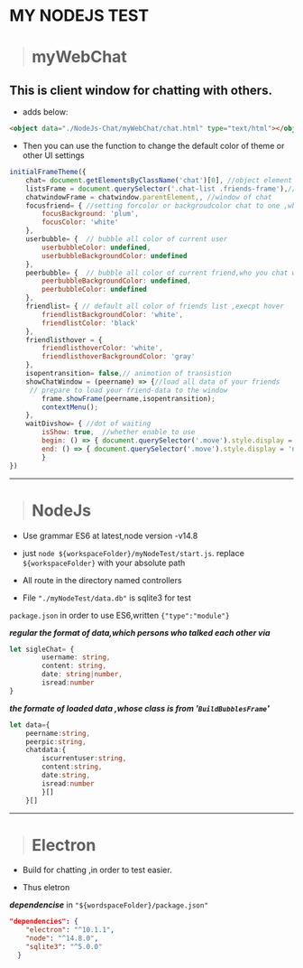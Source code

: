 ﻿# MY NODEJS TEST 
> # **myWebChat** 
## This is client window for chatting with others.
-  adds below:
 ```html
 <object data="./NodeJs-Chat/myWebChat/chat.html" type="text/html"></object>
 ```
- Then you can use the function to change the default color of theme or other UI settings
```js
initialFrameTheme({
    chat= document.getElementsByClassName('chat')[0], //object element
    listsFrame = document.querySelector('.chat-list .friends-frame'),// friends list element
    chatwindowFrame = chatwindow.parentElement,, //window of chat 
    focusfriend= { //setting forcolor or backgroudcolor chat to one ,who is the friend in friends list
        focusBackground: 'plum',
        focusColor: 'white'
    },
    userbubble= {  // bubble all color of current user
        userbubbleColor: undefined,
        userbubbleBackgroundColor: undefined
    },
    peerbubble= {  // bubble all color of current friend,who you chat with
        peerbubbleBackgroundColor: undefined,
        peerbubbleColor: undefined
    },
    friendlist= { // default all color of friends list ,execpt hover
        friendlistBackgroundColor: 'white',
        friendlistColor: 'black'
    },
    friendlisthover = {
        friendlisthoverColor: 'white',
        friendlisthoverBackgroundColor: 'gray'
    },
    isopentransition= false,// animotion of transistion 
    showChatWindow = (peername) => {//load all data of your friends
     // prepare to load your friend-data to the window
        frame.showFrame(peername,isopentransition);
        contextMenu();
    },
    waitDivshow= { //dot of waiting
        isShow: true,  //whether enable to use
        begin: () => { document.querySelector('.move').style.display = 'block' },
        end: () => { document.querySelector('.move').style.display = 'none' }
        }
})
```
---

> # **NodeJs** 
-  Use grammar ES6 at latest,node version -v14.8

- just  `node ${workspaceFolder}/myNodeTest/start.js`. replace `${workspaceFolder}` with your absolute path

- All route in the directory named controllers

- File `"./myNodeTest/data.db"` is sqlite3 for test
 
 `package.json` in order to use ES6,written
`{"type":"module"}`

***regular the format of data,which persons who talked each other via***
```ts
let sigleChat= { 
        username: string,
        content: string,
        date: string|number,
        isread:number 
}
```
***the formate of loaded data ,whose class is from  '`BuildBubblesFrame`'***
```ts
let data={
    peername:string,
    peerpic:string,
    chatdata:{
        iscurrentuser:string,
        content:string,
        date:string,
        isread:number
        }[] 
    }[]
```
---
># **Electron**

- Build for chatting ,in order to test easier. 

- Thus eletron 
 
***dependencise*** in `"${wordspaceFolder}/package.json"`
```json
"dependencies": {
    "electron": "^10.1.1",
    "node": "^14.8.0",
    "sqlite3": "^5.0.0"
  }
```